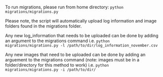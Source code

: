 To run migrations, please run from home directory:
`python migrations/migrations.py` 

Please note, the script will automatically upload log information and image folders found in the migrations folder.

Any new log_information that needs to be uploaded can be done by adding an argument to the migrations command i.e.
`python migrations/migrations.py -l /path/to/dir/log_information_november.csv`

Any new images that need to be uploaded can be done by adding an arguement to the migrations command (note: images must be in a folder/directory for this method to work) i.e.
`python migrations/migrations.py -i /path/to/dir/`